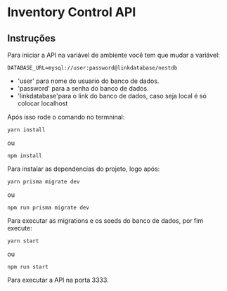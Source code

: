 # Inventory Control API

## Instruções

Para iniciar a API na variável de ambiente você tem que mudar a variável:

```
DATABASE_URL=mysql://user:password@linkdatabase/nestdb
```

- 'user' para nome do usuario do banco de dados.
- 'password' para a senha do banco de dados.
- 'linkdatabase'para o link do banco de dados, caso seja local é só colocar localhost

Após isso rode o comando no termninal:

```
yarn install
```

ou

```
npm install
```

Para instalar as dependencias do projeto, logo após:

```
yarn prisma migrate dev
```

ou

```
npm run prisma migrate dev
```

Para executar as migrations e os seeds do banco de dados, por fim execute:

```
yarn start
```

ou

```
npm run start
```

Para executar a API na porta 3333.

